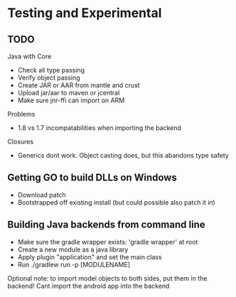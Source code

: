 
# Testing and Experimental 

## TODO

Java with Core 

- Check all type passing
- Verify object passing
- Create JAR or AAR from mantle and crust
- Upload jar/aar to maven or jcentral
- Make sure jnr-ffi can import on ARM

Problems

- 1.8 vs 1.7 incompatabilities when importing the backend

Closures

- Generics dont work. Object casting does, but this abandons type safety


## Getting GO to build DLLs on Windows 

- Download patch
- Bootstrapped off existing install (but could possible also patch it in)


## Building Java backends from command line

- Make sure the gradle wrapper exists: 'gradle wrapper' at root
- Create a new module as a java library
- Apply plugin "application" and set the main class
- Run ./gradlew run -p [MODULENAME]

Optional note: to import model objects to both sides, put them in the backend! Cant import
 the android app into the backend
 
